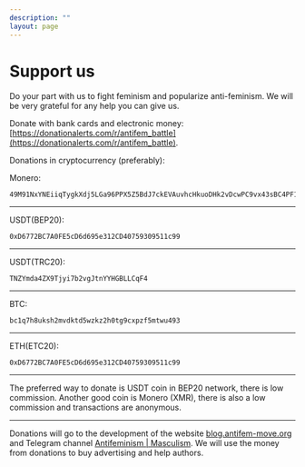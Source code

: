 ```yaml
---
description: ""
layout: page
---
```


# Support us

Do your part with us to fight feminism and popularize anti-feminism. We will be very grateful for any help you can give us.

Donate with bank cards and electronic money: [https://donationalerts.com/r/antifem_battle](https://donationalerts.com/r/antifem_battle).

Donations in cryptocurrency (preferably):

Monero:

```
49M91NxYNEiiqTygkXdj5LGa96PPX5Z5BdJ7ckEVAuvhcHkuoDHk2vDcwPC9vx43sBC4PF1tqMmCsXq79Bu9WvNp9FutkfM
```

---

USDT(BEP20):

```
0xD6772BC7A0FE5cD6d695e312CD40759309511c99
```

---

USDT(TRC20):

```
TNZYmda4ZX9Tjyi7b2vgJtnYYHGBLLCqF4
```

---

BTC:

```
bc1q7h8uksh2mvdktd5wzkz2h0tg9cxpzf5mtwu493
```

---

ETH(ETC20):

```
0xD6772BC7A0FE5cD6d695e312CD40759309511c99
```

---

The preferred way to donate is USDT coin in BEP20 network, there is low commission. Another good coin is Monero (XMR), there is also a low commission and transactions are anonymous.

---

Donations will go to the development of the website [blog.antifem-move.org](https://blog.antifem-move.org/) and Telegram channel [Antifeminism | Masculism](https://t.me/antifem_battle). We will use the money from donations to buy advertising and help authors.
